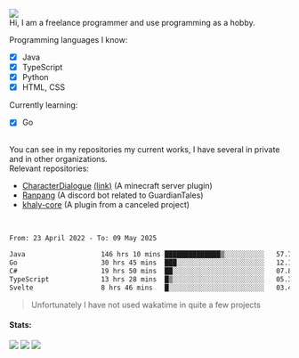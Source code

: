 ![](https://komarev.com/ghpvc/?username=iAtog&color=brightgreen) <br>
Hi, I am a freelance programmer and use programming as a hobby.<br>

Programming languages I know:
- [x] Java
- [x] TypeScript
- [x] Python
- [x] HTML, CSS

Currently learning:
- [x] Go
<br>
You can see in my repositories my current works, I have several in private and in other organizations.<br>
Relevant repositories:<br>

* [CharacterDialogue](https://github.com/iAtog/character-dialogue) [(link)](https://www.spigotmc.org/resources/95868/) (A minecraft server plugin)
* [Ranpang](https://github.com/iAtog/Ranpang) (A discord bot related to GuardianTales)
* [khaly-core](https://github.com/KhalyRPG/rpg) (A plugin from a canceled project)
<br>

<!--START_SECTION:waka-->

```txt
From: 23 April 2022 - To: 09 May 2025

Java                   146 hrs 10 mins ██████████████▒░░░░░░░░░░   57.74 %
Go                     30 hrs 45 mins  ███░░░░░░░░░░░░░░░░░░░░░░   12.15 %
C#                     19 hrs 50 mins  ██░░░░░░░░░░░░░░░░░░░░░░░   07.84 %
TypeScript             13 hrs 28 mins  █▒░░░░░░░░░░░░░░░░░░░░░░░   05.32 %
Svelte                 8 hrs 46 mins   █░░░░░░░░░░░░░░░░░░░░░░░░   03.46 %
```

<!--END_SECTION:waka-->
> Unfortunately I have not used wakatime in quite a few projects
#### Stats:
![](https://github-profile-summary-cards.vercel.app/api/cards/profile-details?username=iAtog&theme=github_dark)
![](https://github-profile-summary-cards.vercel.app/api/cards/stats?username=iAtog&theme=github_dark)
![](https://github-profile-summary-cards.vercel.app/api/cards/repos-per-language?username=iAtog&theme=github_dark) 
